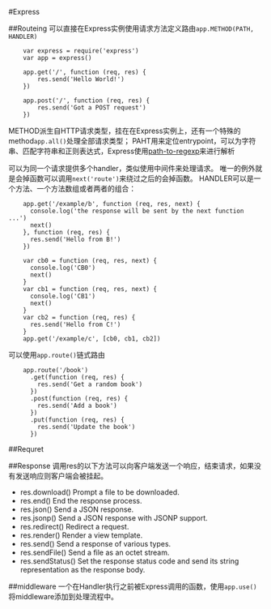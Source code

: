 #Express

##Routeing
可以直接在Express实例使用请求方法定义路由`app.METHOD(PATH, HANDLER)`


```
    var express = require('express')
    var app = express()

    app.get('/', function (req, res) {
        res.send('Hello World!')
    })

    app.post('/', function (req, res) {
        res.send('Got a POST request')
    })
```

METHOD派生自HTTP请求类型，挂在在Express实例上，还有一个特殊的method`app.all()`处理全部请求类型；
PAHT用来定位entrypoint，可以为字符串、匹配字符串和正则表达式，Express使用[path-to-regexp](https://www.npmjs.com/package/path-to-regexp)来进行解析

可以为同一个请求提供多个handler，类似使用中间件来处理请求。
唯一的例外就是会掉函数可以调用`next('route')`来绕过之后的会掉函数。
HANDLER可以是一个方法、一个方法数组或者两者的组合：
```
    app.get('/example/b', function (req, res, next) {
      console.log('the response will be sent by the next function ...')
      next()
    }, function (req, res) {
      res.send('Hello from B!')
    })

    var cb0 = function (req, res, next) {
      console.log('CB0')
      next()
    }
    var cb1 = function (req, res, next) {
      console.log('CB1')
      next()
    }
    var cb2 = function (req, res) {
      res.send('Hello from C!')
    }
    app.get('/example/c', [cb0, cb1, cb2])
```

可以使用`app.route()`链式路由

```
    app.route('/book')
      .get(function (req, res) {
        res.send('Get a random book')
      })
      .post(function (req, res) {
        res.send('Add a book')
      })
      .put(function (req, res) {
        res.send('Update the book')
      })
```

##Requret

##Response
调用res的以下方法可以向客户端发送一个响应，结束请求，如果没有发送响应则客户端会被挂起。

+ res.download()  Prompt a file to be downloaded.
+ res.end()   End the response process.
+ res.json()  Send a JSON response.
+ res.jsonp() Send a JSON response with JSONP support.
+ res.redirect()  Redirect a request.
+ res.render()    Render a view template.
+ res.send()  Send a response of various types.
+ res.sendFile()  Send a file as an octet stream.
+ res.sendStatus()    Set the response status code and send its string representation as the response body.

##middleware
一个在Handler执行之前被Express调用的函数，使用`app.use()`将middleware添加到处理流程中。
















